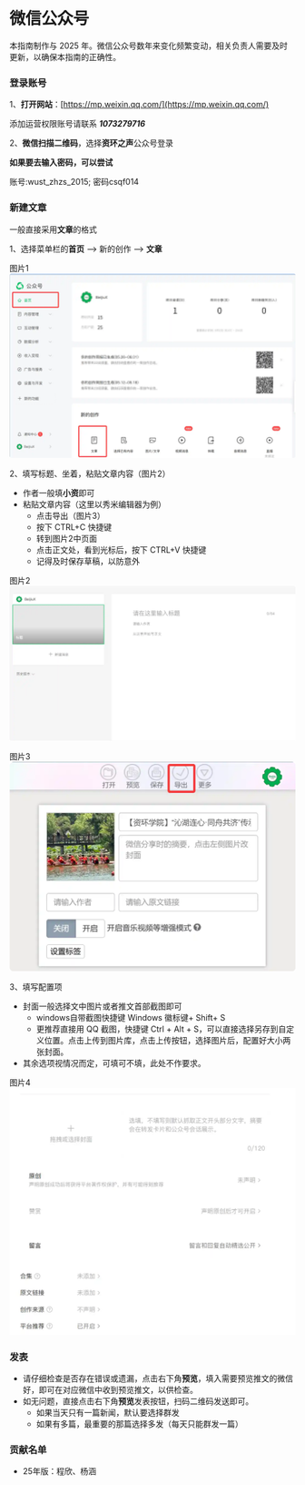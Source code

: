 # 微信公众号

本指南制作与 2025 年。微信公众号数年来变化频繁变动，相关负责人需要及时更新，以确保本指南的正确性。

### 登录账号

1、**打开网站**：[https://mp.weixin.qq.com/](https://mp.weixin.qq.com/)

添加运营权限账号请联系 _**1073279716**_

2、**微信扫描二维码**，选择**资环之声**公众号登录

**如果要去输入密码，可以尝试**

账号:wust_zhzs_2015;
密码csqf014

### 新建文章

一般直接采用**文章**的格式

1、选择菜单栏的**首页** --> 新的创作 --> **文章**

图片1
![img1](img/1.webp)

2、填写标题、坐着，粘贴文章内容（图片2）

- 作者一般填**小资**即可
- 粘贴文章内容（这里以秀米编辑器为例）
  -  点击导出（图片3）
  -  按下 CTRL+C 快捷键
  -  转到图片2中页面
  -  点击正文处，看到光标后，按下 CTRL+V 快捷键
  -  记得及时保存草稿，以防意外

图片2
![img2](img/2.webp)

图片3
![img2](img/3.webp)

3、填写配置项

- 封面一般选择文中图片或者推文首部截图即可
  - windows自带截图快捷键 Windows 徽标键‌+ Shift+ S 
  - 更推荐直接用 QQ 截图，快捷键 Ctrl + Alt + S，可以直接选择另存到自定义位置。点击上传到图片库，点击上传按钮，选择图片后，配置好大小两张封面。
- 其余选项视情况而定，可填可不填，此处不作要求。 
  
图片4
![img3](img/4.webp)

### 发表

- 请仔细检查是否存在错误或遗漏，点击右下角**预览**，填入需要预览推文的微信好，即可在对应微信中收到预览推文，以供检查。
- 如无问题，直接点击右下角**预览**发表按钮，扫码二维码发送即可。
  - 如果当天只有一篇新闻，默认要选择群发
  - 如果有多篇，最重要的那篇选择多发（每天只能群发一篇）

### 贡献名单

- 25年版：程欣、杨涵